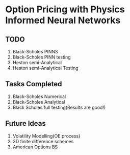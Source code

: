 # Option Pricing with Physics Informed Neural Networks

## TODO

1. Black-Scholes PINNS
2. Black-Scholes PINN testing
3. Heston semi-Analytical
4. Heston semi-Analytical Testing 

## Tasks Completed

1. Black-Scholes Numerical
2. Black-Scholes Analytical
3. Black Scholes full testing(Results are good!)


## Future Ideas

1. Volatility Modelling(OE process)
2. 3D finite difference schemes
3. American Options BS